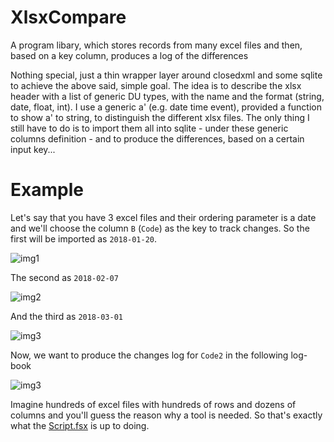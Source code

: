# XlsxCompare

A program libary, which stores records from many excel files and then, based on a key column, produces a log of the differences

Nothing special, just a thin wrapper layer around closedxml and some sqlite to achieve the above said, simple goal. 
The idea is to describe the xlsx header with a list of generic DU types, with the name and the format (string, date, float, int). 
I use a generic a' (e.g. date time event), provided a function to show a' to string, to distinguish the different xlsx files. 
The only thing I still have to do is to import them all into sqlite - under these generic columns definition - 
and to produce the differences, based on a certain input key... 

# Example

Let's say that you have 3 excel files and their ordering parameter is a date 
and we'll choose the column `B` (`Code`) as the key to track changes.
So the first will be imported as `2018-01-20`.

![img1](https://bitbucket.org/giuliohome2015/xlsxcompare/raw/460488182eee2da85b132114b3fcb877419f2c70/images/example01.JPG)

The second as `2018-02-07`

![img2](https://bitbucket.org/giuliohome2015/xlsxcompare/raw/460488182eee2da85b132114b3fcb877419f2c70/images/example02.JPG)

And the third as `2018-03-01`

![img3](https://bitbucket.org/giuliohome2015/xlsxcompare/raw/460488182eee2da85b132114b3fcb877419f2c70/images/example03.JPG)

Now, we want to produce the changes log for `Code2` in the following log-book

![img3](https://bitbucket.org/giuliohome2015/xlsxcompare/raw/460488182eee2da85b132114b3fcb877419f2c70/images/logbook.JPG)

Imagine hundreds of excel files with hundreds of rows and dozens of columns and you'll guess the reason why a tool is needed.
So that's exactly what the [Script.fsx](https://bitbucket.org/giuliohome2015/xlsxcompare/src/master/Script.fsx) is up to doing. 


